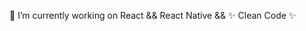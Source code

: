 

<!--
**ozgeonec/ozgeonec** is a ✨ _special_ ✨ repository because its `README.md` (this file) appears on your GitHub profile.

Here are some ideas to get you started:

- 🔭 I’m currently working on ...
- 🌱 I’m currently learning ...
- 👯 I’m looking to collaborate on ...
- 🤔 I’m looking for help with ...
- 💬 Ask me about ...
- 📫 How to reach me: ...
- 😄 Pronouns: ...
- ⚡ Fun fact: ...
- ![eee0c1dc806da44930fc6eb26b94a737](https://user-images.githubusercontent.com/53258721/110036561-44cae200-7d4e-11eb-9d4f-58510dc24e38.gif)

[68747470733a2f2f6d656469612e67697068792e636f6d2f6d656469612f57556c706c634d704f43456d5447427442572f67697068792e676966](https://user-images.githubusercontent.com/53258721/117412793-de189f00-af1d-11eb-96d5-ad6af9d86bed.gif)
-->



🔭  I’m currently working on React && React Native && ✨ Clean Code ✨ 


